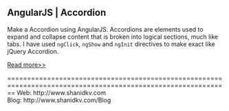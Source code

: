 <h2>AngularJS | Accordion</h2>

<p>Make a Accordion using AngularJS. Accordions are elements used to expand and collapse content that is broken into logical sections, much like tabs. I have used <code>ngClick</code>, <code>ngShow</code> and <code>ngInit</code> directives to make exact like jQuery Accordion.</p>

<p><a href="http://www.shanidkv.com/blog/angularjs-accordion">Read more>></a></p>
==============================================================================================================
Web: http://www.shanidkv.com<br/>
Blog: http://www.shanidkv.com/Blog
